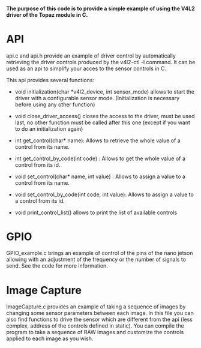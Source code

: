 #### The purpose of this code is to provide a simple example of using the V4L2 driver of the Topaz module in C.


# API

api.c and api.h provide an example of driver control by automatically retrieving the driver controls produced by the v4l2-ctl -l command. 
It can be used as an api to simplify your acces to the sensor controls in C.



This api provides several functions: 

- void initialization(char *v4l2_device, int sensor_mode) allows to start the driver with a configurable sensor mode. (Initialization is necessary before using any other function)

- void close_driver_access() closes the access to the driver, must be used last, no other function must be called after this one (except if you want to do an initialization again)

- int get_control(char* name): Allows to retrieve the whole value of a control from its name.

- int get_control_by_code(int code) : Allows to get the whole value of a control from its id.

- void set_control(char* name, int value) : Allows to assign a value to a control from its name.

- void set_control_by_code(int code, int value): Allows to assign a value to a control from its id.

- void print_control_list() allows to print the list of available controls

# GPIO

GPIO_example.c brings an example of control of the pins of the nano jetson allowing with an adjustment of the frequency or the number of signals to send. See the code for more information.

# Image Capture

ImageCapture.c provides an example of taking a sequence of images by changing some sensor parameters between each image. In this file you can also find functions to drive the sensor which are different from the api (less complex, address of the controls defined in static).
You can compile the program to take a sequence of RAW images and customize the controls applied to each image as you wish.